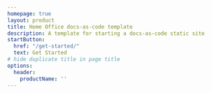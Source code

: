 ```yaml
---
homepage: true
layout: product
title: Home Office docs-as-code template
description: A template for starting a docs-as-code static site
startButton:
  href: "/get-started/"
  text: Get Started
# hide duplicate title in page title
options:
  header:
    productName: ''
---
```


